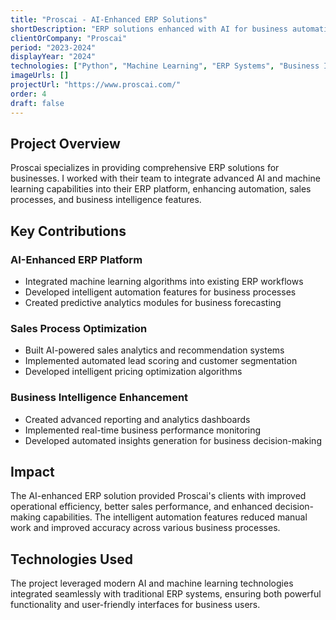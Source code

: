 ```yaml
---
title: "Proscai - AI-Enhanced ERP Solutions"
shortDescription: "ERP solutions enhanced with AI for business automation and optimization"
clientOrCompany: "Proscai"
period: "2023-2024"
displayYear: "2024"
technologies: ["Python", "Machine Learning", "ERP Systems", "Business Intelligence", "Data Analytics", "Automation", "AI/ML"]
imageUrls: []
projectUrl: "https://www.proscai.com/"
order: 4
draft: false
---
```


## Project Overview

Proscai specializes in providing comprehensive ERP solutions for businesses. I worked with their team to integrate advanced AI and machine learning capabilities into their ERP platform, enhancing automation, sales processes, and business intelligence features.

## Key Contributions

### AI-Enhanced ERP Platform
- Integrated machine learning algorithms into existing ERP workflows
- Developed intelligent automation features for business processes
- Created predictive analytics modules for business forecasting

### Sales Process Optimization
- Built AI-powered sales analytics and recommendation systems
- Implemented automated lead scoring and customer segmentation
- Developed intelligent pricing optimization algorithms

### Business Intelligence Enhancement
- Created advanced reporting and analytics dashboards
- Implemented real-time business performance monitoring
- Developed automated insights generation for business decision-making

## Impact

The AI-enhanced ERP solution provided Proscai's clients with improved operational efficiency, better sales performance, and enhanced decision-making capabilities. The intelligent automation features reduced manual work and improved accuracy across various business processes.

## Technologies Used

The project leveraged modern AI and machine learning technologies integrated seamlessly with traditional ERP systems, ensuring both powerful functionality and user-friendly interfaces for business users. 